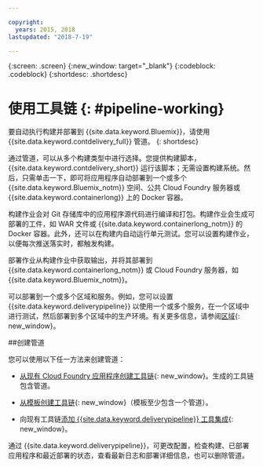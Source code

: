 ```yaml
---

copyright:
  years: 2015, 2018
lastupdated: "2018-7-19"

---
```



{:screen: .screen}
{:new_window: target="_blank"}
{:codeblock: .codeblock}
{:shortdesc: .shortdesc}

# 使用工具链 {: #pipeline-working}

要自动执行构建并部署到 {{site.data.keyword.Bluemix}}，请使用 {{site.data.keyword.contdelivery_full}} 管道。
{: shortdesc}

通过管道，可以从多个构建类型中进行选择。您提供构建脚本，{{site.data.keyword.contdelivery_short}} 运行该脚本；无需设置构建系统。然后，只需单击一下，即可将应用程序自动部署到一个或多个 {{site.data.keyword.Bluemix_notm}} 空间、公共 Cloud Foundry 服务器或 {{site.data.keyword.containerlong}} 上的 Docker 容器。

构建作业会对 Git 存储库中的应用程序源代码进行编译和打包。构建作业会生成可部署的工件，如 WAR 文件或 {{site.data.keyword.containerlong_notm}} 的 Docker 容器。此外，还可以在构建内自动运行单元测试。您可以设置构建作业，以便每次推送落实时，都触发构建。

部署作业从构建作业中获取输出，并将其部署到 {{site.data.keyword.containerlong_notm}} 或 Cloud Foundry 服务器，如 {{site.data.keyword.Bluemix_notm}}。

可以部署到一个或多个区域和服务。例如，您可以设置 {{site.data.keyword.deliverypipeline}} 以使用一个或多个服务，在一个区域中进行测试，然后部署到多个区域中的生产环境。有关更多信息，请参阅[区域](/docs/overview/whatisbluemix.html#ov_intro_reg){: new_window}。

##创建管道

您可以使用以下任一方法来创建管道：

   * [从现有 Cloud Foundry 应用程序创建工具链](/docs/services/ContinuousDelivery/toolchains_working.html#creating_a_toolchain_from_an_app){: new_window}。生成的工具链包含管道。

   * [从模板创建工具链](/docs/services/ContinuousDelivery/toolchains_working.html#creating_a_toolchain_from_a_template){: new_window}（模板至少包含一个管道）。

   * 向现有工具链[添加 {{site.data.keyword.deliverypipeline}} 工具集成](/docs/services/ContinuousDelivery/toolchains_integrations.html#deliverypipeline){: new_window}。
   
通过 {{site.data.keyword.deliverypipeline}}，可更改配置，检查构建、已部署应用程序和最近部署的状态，查看最新日志和部署详细信息，也可以删除管道。
